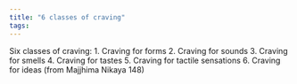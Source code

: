 ```yaml
---
title: "6 classes of craving"
tags: 
---
```



Six classes of craving: 1. Craving for forms 2. Craving for sounds 3. Craving for smells 4. Craving for tastes 5. Craving for tactile sensations 6. Craving for ideas (from Majjhima Nikaya 148)